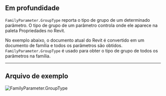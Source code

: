 ## Em profundidade
`FamilyParameter.GroupType` reporta o tipo de grupo de um determinado parâmetro. O tipo de grupo de um parâmetro controla onde ele aparece na paleta Propriedades no Revit.

No exemplo abaixo, o documento atual do Revit é convertido em um documento de família e todos os parâmetros são obtidos. `FamilyParameter.GroupType` é usado para obter o tipo de grupo de todos os parâmetros na família.
___
## Arquivo de exemplo

![FamilyParameter.GroupType](./Revit.Elements.FamilyParameter.GroupType_img.jpg)
